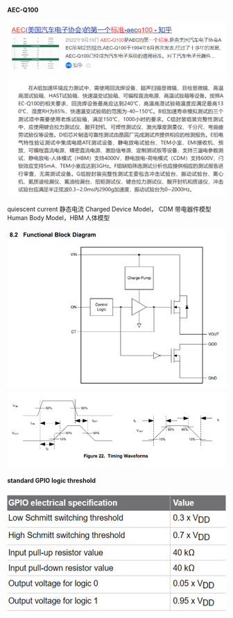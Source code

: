 #### AEC-Q100
![](https://raw.githubusercontent.com/acdefg/cdn/main/obsidian/20230504091331.png)
![](https://raw.githubusercontent.com/acdefg/cdn/main/obsidian/20230504091239.png)

quiescent current 静态电流
Charged Device Model， CDM 带电器件模型
Human Body Model，HBM 人体模型

![400](https://raw.githubusercontent.com/acdefg/cdn/main/obsidian/20230504102953.png)

![400](https://raw.githubusercontent.com/acdefg/cdn/main/obsidian/20230504103009.png)

#### standard GPIO logic threshold
![300](https://raw.githubusercontent.com/acdefg/cdn/main/obsidian/20230504103338.png)
